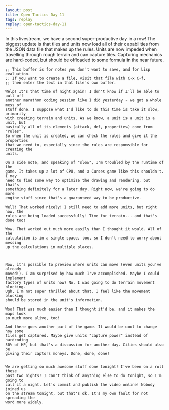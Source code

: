 ```yaml
---
layout: post
title: Open Tactics Day 11
tags: replay
replay: open-tactics-day-11
---
```

In this livestream, we have a second super-productive day in a row! The biggest
update is that tiles and units now load all of their capabilities from the JSON
data file that makes up the rules. Units are now impeded when travelling through
rough terrain and can capture tiles. Capturing mechanics are hard-coded, but
should be offloaded to some formula in the near future.

    ;; This buffer is for notes you don't want to save, and for Lisp evaluation.
    ;; If you want to create a file, visit that file with C-x C-f,
    ;; then enter the text in that file's own buffer.

    Welp! It's that time of night again! I don't know if I'll be able to pull off
    another marathon coding session like I did yesterday - we got a whole mess of
    stuff done. I suppose what I'd like to do this time is take it slow, primarily
    with creating terrain and units. As we know, a unit is a unit is a unit, but
    basically all of its elements (attack, def, properties) come from "rules".
    So when the unit is created, we can check the rules and give it the properties
    that we need to, especially since the rules are responsible for creating the
    units.

    On a side note, and speaking of "slow", I'm troubled by the runtime of the
    game. It takes up a lot of CPU, and a Curses game like this shouldn't. I may
    need to find some way to optimize the drawing and rendering, but that's
    something definitely for a later day. Right now, we're going to do more 
    engine stuff since that's a guaranteed way to be productive.

    Well! That worked nicely! I still need to add more units, but right now, the
    rules are being loaded successfully! Time for terrain... and that's done too!

    Wow. That worked out much more easily than I thought it would. All of the
    calculation is in a single space, too, so I don't need to worry about messing
    up the calculations in multiple places.



    Now, it's possible to preview where units can move (even units you've already
    moved!). I am surprised by how much I've accomplished. Maybe I could implement
    factory types of units now? No, I was going to do terrain movement blocking.
    Ugh, I'm not super thrilled about that. I feel like the movement blocking
    should be stored in the unit's information.

    Woo! That was much easier than I thought it'd be, and it makes the maps look
    so much more alive, too!

    And there goes another part of the game. It would be cool to change how some
    tiles get captured. Maybe give units "capture power" instead of hardcoding
    50% of HP, but that's a discussion for another day. Cities should also be
    giving their captors moneys. Done, done, done!


    We are getting so much awesome stuff done tonight! I've been on a roll these
    past two nights! I can't think of anything else to do tonight, so I'm going to
    call it a night. Let's commit and publish the video online! Nobody joined us
    on the stream tonight, but that's ok. It's my own fault for not spreading the
    word more widely.

